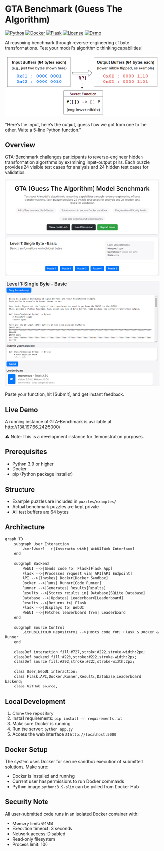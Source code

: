 # GTA Benchmark (Guess The Algorithm)
[![Python](https://img.shields.io/badge/Python-3.9%2B-blue.svg)](https://www.python.org/)
[![Docker](https://img.shields.io/badge/Docker-Required-blue.svg)](https://www.docker.com/)
[![Flask](https://img.shields.io/badge/Flask-3.0-lightgrey.svg)](https://flask.palletsprojects.com/)
[![License](https://img.shields.io/badge/License-MIT-green.svg)](https://opensource.org/licenses/MIT)
[![Demo](https://img.shields.io/badge/Demo-Live-success.svg)](http://138.197.66.242:5000/)

AI reasoning benchmark through reverse-engineering of byte transformations. Test your model's algorithmic thinking capabilities!

![GTA Benchmark Concept](/docs/images/concept.png)

"Here’s the input, here’s the output, guess how we got from one to the other. Write a 5-line Python function."

## Overview
GTA-Benchmark challenges participants to reverse-engineer hidden transformation algorithms by examining input-output pairs. Each puzzle provides 24 visible test cases for analysis and 24 hidden test cases for validation.

![GTA Benchmark Interface](/docs/images/interface.png)

![GTA Benchmark Interface](/docs/images/example.png)

Paste your function, hit [Submit], and get instant feedback.

## Live Demo
A running instance of GTA-Benchmark is available at http://138.197.66.242:5000/

⚠️ Note: This is a development instance for demonstration purposes.

## Prerequisites
- Python 3.9 or higher
- Docker
- pip (Python package installer)

## Structure
- Example puzzles are included in `puzzles/examples/`
- Actual benchmark puzzles are kept private
- All test buffers are 64 bytes

## Architecture
```mermaid
graph TD
    subgraph User Interaction
        User[User] -->|Interacts with| WebUI[Web Interface]
    end
    
    subgraph Backend
        WebUI -->|Sends code to| Flask[Flask App]
        Flask -->|Processes request via| API[API Endpoint]
        API -->|Invokes| Docker[Docker Sandbox]
        Docker -->|Runs| Runner[Code Runner]
        Runner -->|Generates| Results[Results]
        Results -->|Stores results in| Database[SQLite Database]
        Database -->|Updates| Leaderboard[Leaderboard]
        Results -->|Returns to| Flask
        Flask -->|Displays to| WebUI
        WebUI -->|Fetches leaderboard from| Leaderboard
    end
    
    subgraph Source Control
        GitHub[GitHub Repository] -->|Hosts code for| Flask & Docker & Runner
    end
    
    classDef interaction fill:#727,stroke:#222,stroke-width:2px;
    classDef backend fill:#229,stroke:#222,stroke-width:2px;
    classDef source fill:#292,stroke:#222,stroke-width:2px;
    
    class User,WebUI interaction;
    class Flask,API,Docker,Runner,Results,Database,Leaderboard backend;
    class GitHub source;
```

## Local Development
1. Clone the repository
2. Install requirements: `pip install -r requirements.txt`
3. Make sure Docker is running
4. Run the server: `python app.py`
5. Access the web interface at `http://localhost:5000`

## Docker Setup
The system uses Docker for secure sandbox execution of submitted solutions. Make sure:
- Docker is installed and running
- Current user has permissions to run Docker commands
- Python image `python:3.9-slim` can be pulled from Docker Hub

## Security Note
All user-submitted code runs in an isolated Docker container with:
- Memory limit: 64MB
- Execution timeout: 3 seconds
- Network access: Disabled
- Read-only filesystem
- Process limit: 100
